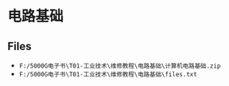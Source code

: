 # 电路基础

## Files

- `F:/5000G电子书\T01-工业技术\维修教程\电路基础\计算机电路基础.zip`
- `F:/5000G电子书\T01-工业技术\维修教程\电路基础\files.txt`
